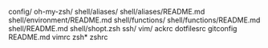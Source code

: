 config/
oh-my-zsh/
shell/aliases/
shell/aliases/README.md
shell/environment/README.md
shell/functions/
shell/functions/README.md
shell/README.md
shell/shopt.zsh
ssh/
vim/
ackrc
dotfilesrc
gitconfig
README.md
vimrc
zsh*
zshrc
